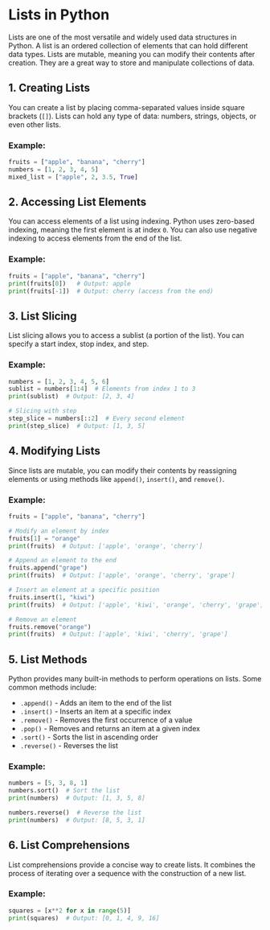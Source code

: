 # Lists in Python

Lists are one of the most versatile and widely used data structures in Python. A list is an ordered collection of elements that can hold different data types. Lists are mutable, meaning you can modify their contents after creation. They are a great way to store and manipulate collections of data.

## 1. Creating Lists

You can create a list by placing comma-separated values inside square brackets (`[]`). Lists can hold any type of data: numbers, strings, objects, or even other lists.

### Example:
```python
fruits = ["apple", "banana", "cherry"]
numbers = [1, 2, 3, 4, 5]
mixed_list = ["apple", 2, 3.5, True]
```

## 2. Accessing List Elements

You can access elements of a list using indexing. Python uses zero-based indexing, meaning the first element is at index `0`. You can also use negative indexing to access elements from the end of the list.

### Example:
```python
fruits = ["apple", "banana", "cherry"]
print(fruits[0])   # Output: apple
print(fruits[-1])  # Output: cherry (access from the end)
```

## 3. List Slicing

List slicing allows you to access a sublist (a portion of the list). You can specify a start index, stop index, and step.

### Example:
```python
numbers = [1, 2, 3, 4, 5, 6]
sublist = numbers[1:4]  # Elements from index 1 to 3
print(sublist)  # Output: [2, 3, 4]

# Slicing with step
step_slice = numbers[::2]  # Every second element
print(step_slice)  # Output: [1, 3, 5]
```

## 4. Modifying Lists

Since lists are mutable, you can modify their contents by reassigning elements or using methods like `append()`, `insert()`, and `remove()`.

### Example:
```python
fruits = ["apple", "banana", "cherry"]

# Modify an element by index
fruits[1] = "orange"
print(fruits)  # Output: ['apple', 'orange', 'cherry']

# Append an element to the end
fruits.append("grape")
print(fruits)  # Output: ['apple', 'orange', 'cherry', 'grape']

# Insert an element at a specific position
fruits.insert(1, "kiwi")
print(fruits)  # Output: ['apple', 'kiwi', 'orange', 'cherry', 'grape']

# Remove an element
fruits.remove("orange")
print(fruits)  # Output: ['apple', 'kiwi', 'cherry', 'grape']
```

## 5. List Methods

Python provides many built-in methods to perform operations on lists. Some common methods include:

- `.append()` - Adds an item to the end of the list
- `.insert()` - Inserts an item at a specific index
- `.remove()` - Removes the first occurrence of a value
- `.pop()` - Removes and returns an item at a given index
- `.sort()` - Sorts the list in ascending order
- `.reverse()` - Reverses the list

### Example:
```python
numbers = [5, 3, 8, 1]
numbers.sort()  # Sort the list
print(numbers)  # Output: [1, 3, 5, 8]

numbers.reverse()  # Reverse the list
print(numbers)  # Output: [8, 5, 3, 1]
```

## 6. List Comprehensions

List comprehensions provide a concise way to create lists. It combines the process of iterating over a sequence with the construction of a new list.

### Example:
```python
squares = [x**2 for x in range(5)]
print(squares)  # Output: [0, 1, 4, 9, 16]
```